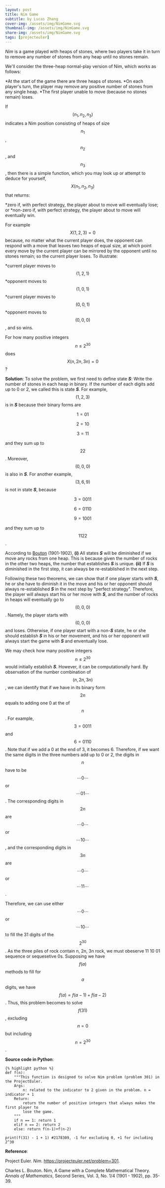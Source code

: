 ```yaml
---
layout: post
title: Nim Game
subtitle: by Lucas Zhang
cover-img: /assets/img/NimGame.svg
thumbnail-img: /assets/img/NimGame.svg
share-img: /assets/img/NimGame.svg
tags: [projecteuler]
---
```


*Nim* is a game played with heaps of stones, where two players take it in turn to remove any number of stones from any heap until no stones remain.

We'll consider the three-heap normal-play version of Nim, which works as follows:

*At the start of the game there are three heaps of stones.
*On each player's turn, the player may remove any positive number of stones from any single heap.
*The first player unable to move (because no stones remain) loses.

If $$(n_1,n_2,n_3)$$ indicates a Nim position consisting of heaps of size $$n_1$$, $$n_2$$, and $$n_3$$, then there is a simple function, which you may look up or attempt to deduce for yourself, $$X(n_1,n_2,n_3)$$ that returns:

*zero if, with perfect strategy, the player about to move will eventually lose; or
*non-zero if, with perfect strategy, the player about to move will eventually win.

For example $$X(1,2,3) = 0$$ because, no matter what the current player does, the opponent can respond with a move that leaves two heaps of equal size, at which point every move by the current player can be mirrored by the opponent until no stones remain; so the current player loses. To illustrate:

*current player moves to $$(1,2,1)$$
*opponent moves to $$(1,0,1)$$
*current player moves to $$(0,0,1)$$
*opponent moves to $$(0,0,0)$$, and so wins.

For how many positive integers $$n \le 2^{30}$$ does $$X(n,2n,3n) = 0$$ ?

**Solution**: To solve the problem, we first need to define state ***S***: Write the number of stones in each heap in binary. If the number of each digits add up to 0 or 2, we called this is state ***S***. For example, $$(1,2,3)$$ is in ***S*** because their binary forms are 

$$1 = 0 1$$

$$2 = 1 0$$

$$3 = 1 1$$

and they sum up to $$2 2$$. Moreover, $$(0,0,0)$$ is also in ***S***. For another example, $$(3,6,9)$$ is not in state ***S***, because

$$3 = 0 0 1 1$$

$$6 = 0 1 1 0$$ 

$$9 = 1 0 0 1$$ 

and they sum up to $$1 1 2 2$$. 

According to [Bouton](https://doi.org/10.2307/1967631) (1901-1902), **(i)** All states ***S*** will be diminished if we move any rocks from one heap. This is because given the number of rocks in the other two heaps, the number that establishes ***S*** is unique. **(ii)** If ***S*** is diminished in the first step, it can always be re-established in the next step.

Following these two theorems, we can show that if one player starts with ***S***, he or she have to diminish it in the move and his or her opponent should always re-established ***S*** in the next step by "perfect strategy". Therefore, the player will always start his or her move with ***S***, and the number of rocks in heaps will eventually go to $$(0,0,0)$$. Namely, the player starts with $$(0,0,0)$$ and loses. Otherwise, if one player start with a non-***S*** state, he or she should establish ***S*** in his or her movement, and his or her opponent will always start the game with ***S*** and enventually lose. 

We may check how many positive integers $$n \le 2^{30}$$ would initially establish ***S***. However, it can be computationally hard. By observation of the number combination of $$(n,2n,3n)$$, we can identify that if we have in its binary form $$2n$$ equals to adding one 0 at the of $$n$$. For example, $$3 = 0 0 1 1$$ and $$6 = 0 1 1 0$$. Note that if we add a 0 at the end of 3, it becomes 6. Therefore, if we want the same digits in the three numbers add up to 0 or 2, the digits in $$n$$ have to be $$\cdots 0 \cdots$$ or $$\cdots 01 \cdots$$. The corresponding digits in $$2n$$ are $$\cdots 0 \cdots$$ or $$\cdots 10 \cdots$$, and the corresponding digits in $$3n$$ are $$\cdots 0 \cdots$$ or $$\cdots 11 \cdots$$.

Therefore, we can use either $$\cdots 0 \cdots$$ or $$\cdots 10 \cdots$$ to fill the 31 digits of the $$2^{30}$$. As the three piles of rock contain n, 2n, 3n rock, we must obeserve 11 10 01 sequence or sequesetive 0s. Supposing we have $$f(a)$$ methods to fill for $$a$$ digits, we have $$f(a) = f(a-1) + f(a-2)$$. Thus, this problem becomes to solve $$f(31)$$, excluding $$n = 0$$ but including $$n = 2^{30}$$.

**Source code in Python**:

~~~
{% highlight python %}
def f(n):
    """This function is designed to solve Nim problem (problem 301) in the ProjectEuler.
    Args:
        n: related to the indicator to 2 given in the problem. n = indicator + 1
    Return:
        return the number of positive integers that always makes the first player to 
        lose the game.
    """
    if n == 1: return 1 
    elif n == 2: return 2
    else: return f(n-1)+f(n-2)

print(f(31) - 1 + 1) #2178309, -1 for excluding 0, +1 for including 2^30
~~~

**Reference**: 

Project Euler. *Nim*. https://projecteuler.net/problem=301.

Charles L. Bouton. Nim, A Game with a Complete Mathematical Theory. *Annals of Mathematics*, Second Series, Vol. 3, No. 1/4 (1901 - 1902), pp. 35-39.
